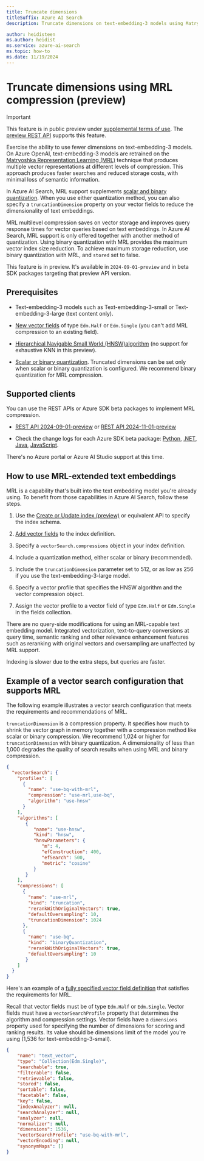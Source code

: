 ```yaml
---
title: Truncate dimensions
titleSuffix: Azure AI Search
description: Truncate dimensions on text-embedding-3 models using Matryoshka Representation Learning (MRL) compression

author: heidisteen
ms.author: heidist
ms.service: azure-ai-search
ms.topic: how-to
ms.date: 11/19/2024
---
```


# Truncate dimensions using MRL compression (preview)

> [!IMPORTANT]
> This feature is in public preview under [supplemental terms of use](https://azure.microsoft.com/support/legal/preview-supplemental-terms/). The [preview REST API](/rest/api/searchservice/search-service-api-versions#preview-versions) supports this feature.

Exercise the ability to use fewer dimensions on text-embedding-3 models. On Azure OpenAI, text-embedding-3 models are retrained on the [Matryoshka Representation Learning (MRL)](https://arxiv.org/abs/2205.13147) technique that produces multiple vector representations at different levels of compression. This approach produces faster searches and reduced storage costs, with minimal loss of semantic information. 

In Azure AI Search, MRL support supplements [scalar and binary quantization](vector-search-how-to-quantization.md). When you use either quantization method, you can also specify a `truncationDimension` property on your vector fields to reduce the dimensionality of text embeddings. 

MRL multilevel compression saves on vector storage and improves query response times for vector queries based on text embeddings. In Azure AI Search, MRL support is only offered together with another method of quantization. Using binary quantization with MRL provides the maximum vector index size reduction. To achieve maximum storage reduction, use binary quantization with MRL, and `stored` set to false.

This feature is in preview. It's available in `2024-09-01-preview` and in beta SDK packages targeting that preview API version.

## Prerequisites

- Text-embedding-3 models such as Text-embedding-3-small or Text-embedding-3-large (text content only).

- [New vector fields](vector-search-how-to-create-index.md) of type `Edm.Half` or `Edm.Single` (you can't add MRL compression to an existing field).

- [Hierarchical Navigable Small World (HNSW)algorithm](vector-search-ranking.md) (no support for exhaustive KNN in this preview).

- [Scalar or binary quantization](vector-search-how-to-quantization.md). Truncated dimensions can be set only when scalar or binary quantization is configured. We recommend binary quantization for MRL compression.

## Supported clients

You can use the REST APIs or Azure SDK beta packages to implement MRL compression.

- [REST API 2024-09-01-preview](/rest/api/searchservice/indexes/create-or-update?view=rest-searchservice-2024-09-01-preview&preserve-view=true) or [REST API 2024-11-01-preview](/rest/api/searchservice/indexes/create-or-update?view=rest-searchservice-2024-11-01-preview&preserve-view=true)

- Check the change logs for each Azure SDK beta package: [Python](https://github.com/Azure/azure-sdk-for-python/blob/main/sdk/search/azure-search-documents/CHANGELOG.md), [.NET](https://github.com/Azure/azure-sdk-for-net/blob/main/sdk/search/Azure.Search.Documents/CHANGELOG.md), [Java](https://github.com/Azure/azure-sdk-for-java/blob/azure-search-documents_11.1.3/sdk/search/azure-search-documents/CHANGELOG.md), [JavaScript](https://github.com/Azure/azure-sdk-for-js/blob/main/sdk/search/search-documents/CHANGELOG.md).

There's no Azure portal or Azure AI Studio support at this time.

## How to use MRL-extended text embeddings

MRL is a capability that's built into the text embedding model you're already using. To benefit from those capabilities in Azure AI Search, follow these steps.

1. Use the [Create or Update index (preview)](/rest/api/searchservice/indexes/create-or-update?view=rest-searchservice-2024-09-01-preview&preserve-view=true) or equivalent API to specify the index schema.

1. [Add vector fields](vector-search-how-to-create-index.md) to the index definition.

1. Specify a `vectorSearch.compressions` object in your index definition.

1. Include a quantization method, either scalar or binary (recommended).

1. Include the `truncationDimension` parameter set to 512, or as low as 256 if you use the text-embedding-3-large model.

1. Specify a vector profile that specifies the HNSW algorithm and the vector compression object.

1. Assign the vector profile to a vector field of type `Edm.Half` or `Edm.Single` in the fields collection.

There are no query-side modifications for using an MRL-capable text embedding model. Integrated vectorization, text-to-query conversions at query time, semantic ranking and other relevance enhancement features such as reranking with original vectors and oversampling are unaffected by MRL support.

Indexing is slower due to the extra steps, but queries are faster.

## Example of a vector search configuration that supports MRL

The following example illustrates a vector search configuration that meets the requirements and recommendations of MRL.

`truncationDimension` is a compression property. It specifies how much to shrink the vector graph in memory together with a compression method like scalar or binary compression. We recommend 1,024 or higher for `truncationDimension` with binary quantization. A dimensionality of less than 1,000 degrades the quality of search results when using MRL and binary compression.

```json
{ 
  "vectorSearch": { 
    "profiles": [ 
      { 
        "name": "use-bq-with-mrl", 
        "compression": "use-mrl,use-bq", 
        "algorithm": "use-hnsw" 
      } 
    ],
    "algorithms": [
       {
          "name": "use-hnsw",
          "kind": "hnsw",
          "hnswParameters": {
             "m": 4,
             "efConstruction": 400,
             "efSearch": 500,
             "metric": "cosine"
          }
       }
    ],
    "compressions": [ 
      { 
        "name": "use-mrl", 
        "kind": "truncation", 
        "rerankWithOriginalVectors": true, 
        "defaultOversampling": 10, 
        "truncationDimension": 1024
      }, 
      { 
        "name": "use-bq", 
        "kind": "binaryQuantization", 
        "rerankWithOriginalVectors": true,
        "defaultOversampling": 10
       } 
    ] 
  } 
} 
```

Here's an example of a [fully specified vector field definition](/rest/api/searchservice/indexes/create-or-update?view=rest-searchservice-2024-09-01-preview&preserve-view=true#searchfield) that satisfies the requirements for MRL.

Recall that vector fields must be of type `Edm.Half` or `Edm.Single`. Vector fields must have a `vectorSearchProfile` property that determines the algorithm and compression settings. Vector fields have a `dimensions` property used for specifying the number of dimensions for scoring and ranking results. Its value should be dimensions limit of the model you're using (1,536 for text-embedding-3-small).

```json
{
    "name": "text_vector",
    "type": "Collection(Edm.Single)",
    "searchable": true,
    "filterable": false,
    "retrievable": false,
    "stored": false,
    "sortable": false,
    "facetable": false,
    "key": false,
    "indexAnalyzer": null,
    "searchAnalyzer": null,
    "analyzer": null,
    "normalizer": null,
    "dimensions": 1536,
    "vectorSearchProfile": "use-bq-with-mrl",
    "vectorEncoding": null,
    "synonymMaps": []
}
```